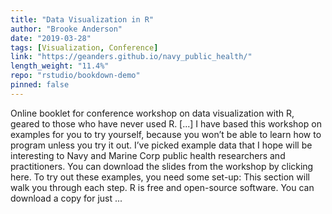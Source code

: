 ```yaml
---
title: "Data Visualization in R"
author: "Brooke Anderson"
date: "2019-03-28"
tags: [Visualization, Conference]
link: "https://geanders.github.io/navy_public_health/"
length_weight: "11.4%"
repo: "rstudio/bookdown-demo"
pinned: false
---
```


Online booklet for conference workshop on data visualization with R, geared to those who have never used R. [...] I have based this workshop on examples for you to try yourself,
because you
won’t be able to learn how to program unless you try it out. I’ve picked
example data that I hope will be interesting to Navy and Marine Corp public
health researchers and practitioners. You can download the slides from the
workshop by clicking here. To try out these examples, you need some set-up: This section will walk you through each step. R is free and open-source software. You can download a copy for just ...
